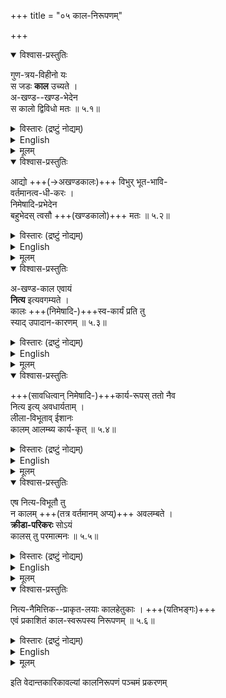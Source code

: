 +++
title = "०५ काल-निरूपणम्"

+++

<details open><summary>विश्वास-प्रस्तुतिः</summary>

गुण-त्रय-विहीनो यः  
स जडः **काल** उच्यते ।  
अ-खण्ड--खण्ड-भेदेन  
स कालो द्विविधो मतः ॥ ५.१॥
</details>

<details><summary>विस्तारः (द्रष्टुं नोद्यम्)</summary>

तदेवं प्रकृतिकालशुद्धसत्त्वधर्मभूतज्ञानजीवेश्वर भेदभिन्नेषु द्रव्येषु प्रकृति निरूप्यानन्तरं प्राप्तकालं कालं निरूपयितुं प्रकरणान्तरमारभ्यते । सांख्यसौगत- चार्वाकाः कालतत्त्वमत्यन्ताय निनुवते । पाशुपतास्तु कालतत्त्वमभ्युपयन्तोऽपि द्रव्यान्तराणामिवास्यापीश्वरमाया सृज्यत्वमातिष्ठन्ते । यदाह तत्त्वप्रकाशे भोजः- 

" 'नानाविधशक्तिमयी सा जनयति कालतत्त्वमेवादौ । भाविभवद्भूतमयं कलयति जगदेव कालोऽतः ॥ ” 

इति । वैशेषिकास्तु अस्य नित्यविभुत्वमङ्गीकुर्वन्तोऽप्यनुमानगम्यत्वं संगिरन्ते । तथाचाहुः-- “ अपरस्मिन्नपरं युगपच्चिरं क्षिप्रमिति काललिङ्गानि ” इति । तत्सर्वं प्रतिक्षिपन् सिद्धान्तमाह-गुणत्रयेति । 'प्रकृतिः काल इत्याद्या ' इति प्रकृतेर्वि- लक्षणतया निर्देशादप्राकृतोऽयं कालः । अतः प्रकृतिधर्मत्रैगुण्यरहितः । सात्त्विकः काल इत्यादिव्यवहारस्तु तथाभूततत्तद्वस्तुव्यतिकरनिबन्धनः । जड इति ; अने-नास्य पराक्त्वमप्युक्तं भवति । तस्य द्वैविध्यमाह – अखण्डेति । कलामुहूर्त- दिवसपक्षमासादयः खण्डकालाः तत्तदुपाधिनिबन्धनास्तद्विकारभेदा अव- गन्तव्याः । 

</details>

<details><summary>English</summary>

1. Time is said to be Jada (an inert substance) devoid of the triad of Guņas. It is of two kinds: Akanda (Undivided) and Kanda (Divided). 
</details>


<details><summary>मूलम्</summary>

गुणत्रयविहीनो यः स जडः काल उच्यते ।  
अखण्डखण्डभेदेन स कालो द्विविधो मतः ॥ ५.१॥
</details>

<details open><summary>विश्वास-प्रस्तुतिः</summary>

आद्यो +++(→अखण्डकालः)+++ विभुर् भूत-भावि-  
वर्तमानत्व-धी-करः ।  
निमेषादि-प्रभेदेन  
बहुभेदस् त्वसौ +++(खण्डकालो)+++ मतः ॥ ५.२॥
</details>

<details><summary>विस्तारः (द्रष्टुं नोद्यम्)</summary>

[[५६]]
आद्य इति ; अखण्डकाल इत्यर्थः । विभुरिति ; सर्वमूर्तद्रव्यसंयोगित्वं विभुत्वम् । न तु परममहत्परिमाणत्वम् । तस्य सामान्येन त्रैविध्यमाह- भूतेति । भूतो घटः, भावी घटः, वर्तमानो घटः इत्यादिरूपेण भूतत्व- भावित्ववर्तमानत्वप्रकारकधी भेदकारीत्यर्थः । कालस्य सर्वत्र पदार्थविशेषणतयैव प्रतीतेः पदार्थप्रत्यक्षे कालस्यापि प्रत्यक्षत्वमनेनोक्तं भवति । एतेन त्रिविध भेदे प्रमाणमपि दर्शितं भवति । प्रभेदान्तराण्याह — निमेषादीति । आदिपदेन काष्ठाकलामुहूर्तदिवसादयो ग्राह्याः । असौ खण्डकालो बहुभेदो मत इत्यर्थः। २ 
</details>

<details><summary>English</summary>

2. The former is Vibhu (all pervading). It gives rise to the cognition as per past, future and present and has also many divisions as Nimeșa and so on. 
</details>


<details><summary>मूलम्</summary>

आद्यो विभुर्भूतभाविवर्तमानत्वधीकरः ।  
निमेषादिप्रभेदेन बहुभेदस्त्वसौ मतः ॥ ५.२॥
</details>


<details open><summary>विश्वास-प्रस्तुतिः</summary>

अ-खण्ड-काल एवायं  
**नित्य** इत्यवगम्यते ।  
कालः +++(निमेषादि-)+++स्व-कार्यं प्रति तु  
स्याद् उपादान-कारणम् ॥ ५.३॥
</details>

<details><summary>विस्तारः (द्रष्टुं नोद्यम्)</summary>

सिंहावलोकनन्यायेन पुनश्चाखण्डकाले विशेषमाह - अखण्डकाल एवेति । एवकारः खण्डकालं व्यवच्छिनत्ति । नित्य इति ; उत्पादविनाशरहित इत्यव- गम्यते । खण्डकालस्तूत्पादविनाशशालीति फलितोऽर्थः । ननु नित्यस्य विभोश्चाखण्डकालस्य निमेषादिरूपेण विकाराभ्युपगमे नित्यत्वविभुत्वे भज्ये- यातामिति चेत्, अत्र ब्रूमः — विकारो हि द्विधा । अवयवोच्छूनताहासलक्षणः, नामान्तरभजनार्हतालक्षणश्च । द्विविधोऽप्येष विकारो न नित्यत्वविरोधी । नित्याया एव प्रकृतेरीदृशविकारभजनस्य प्रमाणप्रतिपन्नत्वात् । तथाच श्रूयते— " अजामेकां लोहितशुक्लकृष्णाम्” इति । अजामिति नाशराहित्यस्याप्युप- लक्षणम्। अनेन नित्यत्वमुक्तं भवति । एकामिति नैकविधविकारजातमूलत्व- मुच्यते । लोहितशुक्लकृष्णामिति तेजोऽबन्नात्मना परिणतिरुच्यते । तेजोऽबन्ना- त्मना परिणाममापन्नापि सा अजा एकैवेति विवक्षितोऽर्थः । तथा स्मृतिरपि-काल-निरूपणम् 

५७ 

" अचेतना परार्था च नित्या सततविक्रिया " इति । महदहंकारभूताद्यात्मना सततं परिणममानापि नित्येति विवक्षितोऽर्थः । तथा अवयवोच्छूनताहासलक्षणो विकारो यद्यपि विभुनि न संभवति, तथापि नामान्तरभजनार्हतालक्षणस्तु संभव- त्येव । अन्यथा प्रपञ्चशरीरके ब्रह्मणि तत्तन्नामभाजि विभुत्वं भज्येतेति सिद्धान्त- व्याकोपः स्यात् । स चायमखण्डः कालः कार्यसामान्यं प्रति सहकारिकारणं भवति । स्वस्य यत्कार्य निमेषकाष्ठादि तत्प्रति तु स्वयमुपादानकारणं भवति । 

३ 
</details>

<details><summary>English</summary>

3. The undivided Time is known to be Nitya (eternal). It acts as Upādāna (material cause) for its various manifestations (as Nimesa etc.). 
</details>


<details><summary>मूलम्</summary>

अखण्डकाल एवायं नित्य इत्यवगम्यते ।  
कालः स्वकार्यं प्रति तु स्यादुपादानकारणम् ॥ ५.३॥
</details>

<details open><summary>विश्वास-प्रस्तुतिः</summary>

+++(सावधित्वान् निमेषादि-)+++कार्य-रूपस् ततो नैव  
नित्य इत्य् अवधार्यताम् ।  
लीला-विभूताव् ईशानः  
कालम् आलम्ब्य कार्य-कृत् ॥ ५.४॥
</details>

<details><summary>विस्तारः (द्रष्टुं नोद्यम्)</summary>

ततः अखण्डकालकार्यतया कार्यरूपो निमेषादिः खण्डकालो नैव नित्यः । किंत्वनित्य इत्यवधार्यताम् । ईशानः सर्वेश्वरः कालं सहकारितयालम्ब्यैव लीलाविभूतौ प्राकृतप्रपञ्चे सर्वमपि कार्यं करोति । ४ 
</details>

<details><summary>English</summary>

4. Hence, the effected Time is Anitya, (non- eternal). The Lord in His sportive sphere functions as dependent on Time. 
</details>


<details><summary>मूलम्</summary>

कार्यरूपस्ततो नैव नित्य इत्यवधार्यताम् ।  
लीलाविभूतावीशानः कालमालम्ब्य कार्यकृत् ॥ ५.४॥
</details>

<details open><summary>विश्वास-प्रस्तुतिः</summary>

एष नित्य-विभूतौ तु  
न कालम् +++(तत्र वर्तमानम् अप्य्)+++ अवलम्बते ।  
**क्रीडा-परिकरः** सोऽयं  
कालस् तु परमात्मनः ॥ ५.५॥
</details>

<details><summary>विस्तारः (द्रष्टुं नोद्यम्)</summary>

एष इति । एष ईश्वरः । कालं नावलम्बते, कालमपेक्ष्य न करोतीत्यर्थः । अनेन नित्यविभूतावपि कालसद्भाव उक्तः । तदुक्तम् - "कालं स पचते तत्र न कालस्तत्र वै प्रभुः" इति । अतः सोऽयं कालः परमात्मनः क्रीडा- परिकरः ; लीलोपकरणमित्यर्थः ।
५
</details>

<details><summary>English</summary>

5. But in His eternal sphere He functions not dependent on Time. But Time serves as an instrument in his sport. 
</details>


<details><summary>मूलम्</summary>

एष नित्यविभूतौ तु न कालमवलम्बते ।  
क्रीडापरिकरः सोऽयं कालस्तु परमात्मनः ॥ ५.५॥
</details>



<details open><summary>विश्वास-प्रस्तुतिः</summary>

नित्य-नैमित्तिक--प्राकृत-लयाः कालहेतुकाः । +++(यतिभङ्गः)+++  
एवं प्रकाशितं काल-स्वरूपस्य निरूपणम् ॥ ५.६॥
</details>

<details><summary>विस्तारः (द्रष्टुं नोद्यम्)</summary>

नित्येति । प्रलयस्त्रिधा – नित्यप्रलयः, नैमित्तिकप्रलयः, प्राकृतप्रलयश्चेति । त्रिविधेऽपि प्रलये कालो भगवतः सहकारिकारणं भवतीत्यर्थः । त्रिविधप्रलय- स्वरूपं चैवमुपवर्णितं पुराणेषु । यथा कौर्भे- 

" योऽयं संदृश्यते नूनं नित्यं लोके क्षयस्त्विह । 

नित्यः संकीर्त्यते नाम्ना मुनिभिः प्रतिसंचरः ॥ 4 ब्राह्मो नैमित्तिको नाम कल्पान्ते यो भविष्यति । 

त्रैलोक्यस्यास्य कथितः प्रतिसर्गों मनीषिभिः ॥ महदादिविशेषान्तं यदा संयाति संक्षयम् । 

प्राकृतः प्रतिसर्गोऽयं प्रोच्यते कालचिन्तकैः ॥ ” 

इति । नित्यप्रलयो नाम दैनंदिनसुषुप्तिरूपः । सुषुप्तौ हि जीवानां ब्रह्मप्राप्तिः श्रूयते - एवमेवेमाः सर्वाः प्रजा अहरहर्गच्र्च्छन्त्य एतं ब्रह्मलोकं न विन्दन्त्यनृतेन हि प्रत्यूढाः ” इति । नैमित्तिकप्रलयो नाम चतुर्मुखब्रह्मणो दिवसावसानात्मकः । प्राकृतप्रलयो नाम चतुर्मुखब्रह्मणा सह ब्रह्माण्डस्य तत्स्थानां च विनाशरूपः । एते त्रिविधाः प्रलयाः कालहेतुका भवन्ति । 

६ 
</details>

<details><summary>English</summary>

6. The Pralaya (Dissolution) which is known of three kinds namely Nitya (frequent), Naimittika (occasional) and Prākrta (material) is subject to Time. Thus the nature and characteristics of Time have been explained.
</details>


<details><summary>मूलम्</summary>

नित्यनैमित्तिकप्राकृतलयाः कालहेतुकाः ।  
एवं प्रकाशितं कालस्वरूपस्य निरूपणम् ॥ ५.६॥
</details>



इति वेदान्तकारिकावल्यां कालनिरूपणं पञ्चमं प्रकरणम् 
